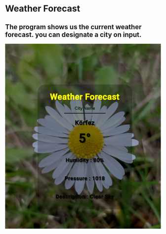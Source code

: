 # Weather Forecast

## The program shows us the current weather forecast. you can designate a city on input.<br/>

![screen](https://github.com/ysclk/weatherforecast/blob/main/Screenshot%20Capture%20-%202022-05-11%20-%2005-56-56.png)

